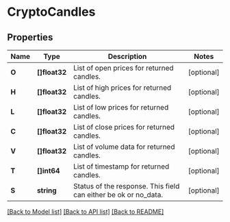 # CryptoCandles

## Properties

Name | Type | Description | Notes
------------ | ------------- | ------------- | -------------
**O** | **[]float32** | List of open prices for returned candles. | [optional] 
**H** | **[]float32** | List of high prices for returned candles. | [optional] 
**L** | **[]float32** | List of low prices for returned candles. | [optional] 
**C** | **[]float32** | List of close prices for returned candles. | [optional] 
**V** | **[]float32** | List of volume data for returned candles. | [optional] 
**T** | **[]int64** | List of timestamp for returned candles. | [optional] 
**S** | **string** | Status of the response. This field can either be ok or no_data. | [optional] 

[[Back to Model list]](../README.md#documentation-for-models) [[Back to API list]](../README.md#documentation-for-api-endpoints) [[Back to README]](../README.md)


